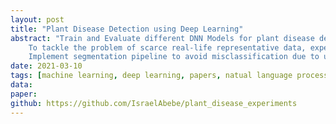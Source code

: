 ```yaml
---
layout: post
title: "Plant Disease Detection using Deep Learning"
abstract: "Train and Evaluate different DNN Models for plant disease detection problem <br>
    To tackle the problem of scarce real-life representative data, experiment with different generative networks and generate more plant leaf image data <br>
    Implement segmentation pipeline to avoid misclassification due to unwanted input <br>"
date: 2021-03-10
tags: [machine learning, deep learning, papers, natual language processing , dataset , amharic]
data: 
paper:
github: https://github.com/IsraelAbebe/plant_disease_experiments
---
```


